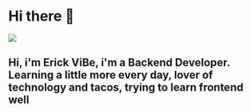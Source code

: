 # Hi there 👋

![](https://komarev.com/ghpvc/?username=your-github-username)

## Hi, i'm Erick ViBe, i'm a Backend Developer. Learning a little more every day, lover of technology and tacos, trying to learn frontend well
